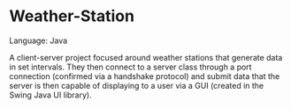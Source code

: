 # Weather-Station

Language: Java

A client-server project focused around weather stations that generate data in set intervals. They then connect to a server class through a port connection
(confirmed via a handshake protocol) and submit data that the server is then capable of displaying to a user via a GUI (created in the Swing Java UI library).
